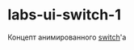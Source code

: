 # labs-ui-switch-1

Концепт анимированного [switch]'а 

[switch]:<https://ru.pinterest.com/pin/380483868498204888/>

